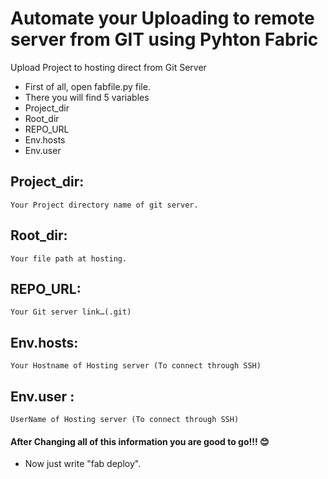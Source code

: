 # Automate your Uploading to remote server from GIT using Pyhton Fabric

Upload Project to hosting direct from Git Server

*	First of all, open fabfile.py file. 
*	There you will find 5 variables
*	Project_dir
*	Root_dir
*	REPO_URL
*	Env.hosts
*	Env.user

## Project_dir:

	Your Project directory name of git server.

## Root_dir:

	Your file path at hosting.

 ## REPO_URL:

	Your Git server link…(.git)

## Env.hosts:

	Your Hostname of Hosting server (To connect through SSH)

## Env.user :
	UserName of Hosting server (To connect through SSH)
 
 #### After Changing all of this information you are good to go!!! 😊 
 
 * Now just write "fab deploy".


